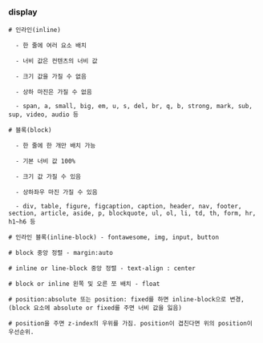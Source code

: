 ### display

    # 인라인(inline)
      
      - 한 줄에 여러 요소 배치
      
      - 너비 값은 컨텐츠의 너비 값
      
      - 크기 값을 가질 수 없음
      
      - 상하 마진은 가질 수 없음
      
      - span, a, small, big, em, u, s, del, br, q, b, strong, mark, sub, sup, video, audio 등
      
    # 블록(block)
    
      - 한 줄에 한 개만 배치 가능
      
      - 기본 너비 값 100%
      
      - 크기 값 가질 수 있음
      
      - 상하좌우 마진 가질 수 있음
      
      - div, table, figure, figcaption, caption, header, nav, footer, section, article, aside, p, blockquote, ul, ol, li, td, th, form, hr, h1~h6 등
      
    # 인라인 블록(inline-block) - fontawesome, img, input, button
    
    # block 중앙 정렬 - margin:auto
    
    # inline or line-block 중앙 정렬 - text-align : center
    
    # block or inline 왼쪽 및 오른 쪼 배치 - float
    
    # position:absolute 또는 position: fixed를 하면 inline-block으로 변경, (block 요소에 absolute or fixed를 주면 너비 값을 잃음)
    
    # position을 주면 z-index의 우위를 가짐. position이 겹친다면 위의 position이 우선순위.
